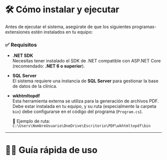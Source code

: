 # 🛠️ Cómo instalar y ejecutar

Antes de ejecutar el sistema, asegúrate de que los siguientes programas-extensiones estén instalados en tu equipo:

### ✅ Requisitos

- **.NET SDK**  
  Necesitas tener instalado el SDK de .NET compatible con ASP.NET Core (recomendado: **.NET 6 o superior**).

- **SQL Server**  
  El sistema requiere una instancia de **SQL Server** para gestionar la base de datos de la clínica.

- **wkhtmltopdf**  
  Esta herramienta externa se utiliza para la generación de archivos PDF.  
  Debe estar instalada en tu equipo, y su ruta (especialmente la carpeta `bin`) debe configurarse en el código del programa (`Program.cs`).

  📁 Ejemplo de ruta:  
  `C:\Users\NombreUsuario\OneDrive\Escritorio\PDF\wkhtmltopdf\bin`

---
# 👨‍💻 Guía rápida de uso
